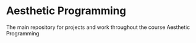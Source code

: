 # Aesthetic Programming
The main repository for projects and work throughout the course Aesthetic Programming
